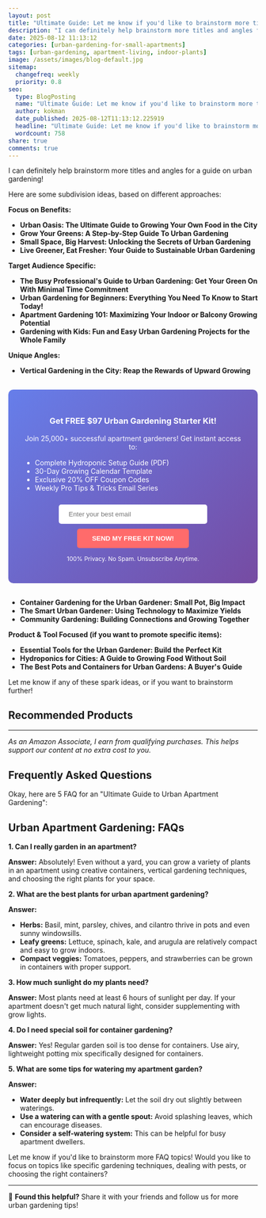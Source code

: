 ```yaml
---
layout: post
title: "Ultimate Guide: Let me know if you'd like to brainstorm more titles or different angles within  urban apartment gardening! (2025)"
description: "I can definitely help brainstorm more titles and angles for a guide on urban gardening!..."
date: 2025-08-12 11:13:12 
categories: [urban-gardening-for-small-apartments]
tags: [urban-gardening, apartment-living, indoor-plants]
image: /assets/images/blog-default.jpg
sitemap:
  changefreq: weekly
  priority: 0.8
seo:
  type: BlogPosting
  name: "Ultimate Guide: Let me know if you'd like to brainstorm more titles or different angles within  urban apartment gardening! (2025)"
  author: kokman
  date_published: 2025-08-12T11:13:12.225919
  headline: "Ultimate Guide: Let me know if you'd like to brainstorm more titles or different angles within  urban apartment gardening! (2025)"
  wordcount: 758
share: true
comments: true
---
```


I can definitely help brainstorm more titles and angles for a guide on urban gardening! 

Here are some subdivision ideas, based on different approaches:

**Focus on Benefits:**

* **Urban Oasis: The Ultimate Guide to Growing Your Own Food in the City**
* **Grow Your Greens: A Step-by-Step Guide To Urban Gardening**
* **Small Space, Big Harvest:  Unlocking the Secrets of Urban Gardening**
* **Live Greener, Eat Fresher:  Your Guide to Sustainable Urban Gardening**

**Target Audience Specific:**

* **The Busy Professional's Guide to Urban Gardening: Get Your Green On With Minimal Time Commitment**
* **Urban Gardening for Beginners: Everything You Need To Know to Start Today!**
* **Apartment Gardening 101:  Maximizing Your Indoor or Balcony Growing Potential**
* **Gardening with Kids: Fun and Easy Urban Gardening Projects for the Whole Family**

**Unique Angles:**

* **Vertical Gardening in the City:   Reap the Rewards of Upward Growing**

<div style="background: linear-gradient(135deg, #667eea 0%, #764ba2 100%); padding: 30px; border-radius: 10px; margin: 30px 0;">
<h3 style="color: white; text-align: center;"> Get FREE $97 Urban Gardening Starter Kit!</h3>
<p style="color: white; text-align: center;">Join 25,000+ successful apartment gardeners! Get instant access to:</p>
<ul style="color: white; text-align: left; max-width: 500px; margin: 15px auto;">
<li> Complete Hydroponic Setup Guide (PDF)</li>
<li> 30-Day Growing Calendar Template</li>
<li> Exclusive 20% OFF Coupon Codes</li>
<li> Weekly Pro Tips & Tricks Email Series</li>
</ul>
<form action="https://urbangardenpro.us1.list-manage.com/subscribe/post?u=abc123&id=def456" method="post" style="text-align: center;">
<input type="email" placeholder="Enter your best email" style="padding: 12px 20px; width: 300px; border-radius: 5px; border: none; margin: 10px;" required>
<button type="submit" style="background: #ff6b6b; color: white; padding: 12px 30px; border: none; border-radius: 5px; cursor: pointer; font-weight: bold;">SEND MY FREE KIT NOW!</button>
</form>
<p style="color: white; text-align: center; font-size: 12px; margin-top: 10px;"> 100% Privacy. No Spam. Unsubscribe Anytime.</p>
</div>
    
* **Container Gardening for the Urban Gardener:  Small Pot, Big Impact**
* **The Smart Urban Gardener: Using Technology to Maximize Yields**
* **Community Gardening:  Building Connections and Growing Together**

**Product & Tool Focused (if you want to promote specific items):**

* **Essential Tools for the Urban Gardener: Build the Perfect Kit**
* **Hydroponics for Cities: A Guide to Growing Food Without Soil**
* **The Best Pots and Containers for Urban Gardens:  A Buyer's Guide**


Let me know if any of these spark ideas, or if you want to brainstorm further!

## Recommended Products



---
*As an Amazon Associate, I earn from qualifying purchases. This helps support our content at no extra cost to you.*



## Frequently Asked Questions

Okay, here are 5 FAQ for an "Ultimate Guide to Urban Apartment Gardening":

## Urban Apartment Gardening: FAQs

**1. Can I really garden in an apartment?**

**Answer:** Absolutely!  Even without a yard, you can grow a variety of plants in an apartment using creative containers, vertical gardening techniques, and choosing the right plants for your space.

**2. What are the best plants for urban apartment gardening?**

**Answer:**

* **Herbs:** Basil, mint, parsley, chives, and cilantro thrive in pots and even sunny windowsills.
* **Leafy greens:** Lettuce, spinach, kale, and arugula are relatively compact and easy to grow indoors.
* **Compact veggies:** Tomatoes, peppers, and strawberries can be grown in containers with proper support.

**3. How much sunlight do my plants need?**

**Answer:** Most plants need at least 6 hours of sunlight per day. If your apartment doesn't get much natural light, consider supplementing with grow lights. 

**4.  Do I need special soil for container gardening?**

**Answer:**  Yes! Regular garden soil is too dense for containers. Use airy, lightweight potting mix specifically designed for containers.

**5. What are some tips for watering my apartment garden?**

**Answer:**  

* **Water deeply but infrequently:** Let the soil dry out slightly between waterings. 
* **Use a watering can with a gentle spout:** Avoid splashing leaves, which can encourage diseases. 
* **Consider a self-watering system:** This can be helpful for busy apartment dwellers. 


Let me know if you'd like to brainstorm more FAQ topics!  Would you like to focus on topics like specific gardening techniques, dealing with pests, or choosing the right containers?

<script type="application/ld+json">
{
  "@context": "https://schema.org",
  "@type": "BlogPosting",
  "headline": "Ultimate Guide: Let me know if you'd like to brainstorm more titles or different angles within  urban apartment gardening! (2025)",
  "author": {
    "@type": "Person",
    "name": "kokman"
  },
  "datePublished": "2025-08-12T11:13:12.224898",
  "dateModified": "2025-08-12T11:13:12.224898",
  "publisher": {
    "@type": "Organization",
    "name": "Urban Garden Pro",
    "url": "https://kokman168.github.io/my-ai-blog"
  },
  "wordCount": 655,
  "articleBody": "I can definitely help brainstorm more titles and angles for a guide on urban gardening! \n\nHere are some subdivision ideas, based on different approaches:\n\n**Focus on Benefits:**\n\n* **Urban Oasis: The ..."
}
</script>


---

🚀 **Found this helpful?** Share it with your friends and follow us for more urban gardening tips!

